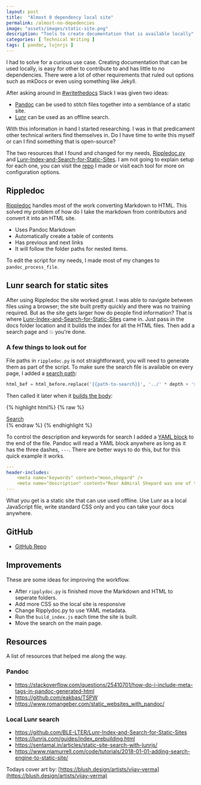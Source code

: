 ```yaml
---
layout: post
title:  "Almost 0 dependency local site"
permalink: /almost-no-depedencies
image: "assets/images/static-site.png"
description: "Tools to create documentation that is available locally"
categories: [ Technical Writing ]
tags: [ pandoc, lujnrjs ]
---
```


I had to solve for a curious use case. Creating documentation that can be used locally, is easy for other to contribute to and has little to no dependencies. There were a lot of other requirements that ruled out options such as mkDocs or even using something like Jekyll.

After asking around in [#writethedocs](https://www.writethedocs.org/slack/) Slack I was given two ideas:

* [Pandoc](https://pandoc.org/) can be used to stitch files together into a semblance of a static site.
* [Lunr](https://lunrjs.com/guides/getting_started.html) can be used as an offline search.

With this information in hand I started researching. I was in that predicament other technical writers find themselves in. Do I have time to write this myself or can I find something that is open-source?

The two resources that I found and changed for my needs, [Rippledoc.py](http://www.unexpected-vortices.com/sw/rippledoc/index.html) and [Lunr-Index-and-Search-for-Static-Sites](https://github.com/BLE-LTER/Lunr-Index-and-Search-for-Static-Sites). I am not going to explain setup for each one, you can visit the [repo](https://github.com/tjperry07/pandoc-local-site) I made or visit each tool for more on configuration options. 

## Rippledoc

[Rippledoc](https://gitlab.com/uvtc/rippledoc) handles most of the work converting Markdown to HTML. This solved my problem of how do I take the markdown from contributors and convert it into an HTML site.

* Uses Pandoc Markdown
* Automatically create a table of contents
* Has previous and next links
* It will follow the folder paths for nested items.

To edit the script for my needs, I made most of my changes to `pandoc_process_file`. 

## Lunr search for static sites

After using Rippledoc the site worked great. I was able to navigate between files using a browser; the site built pretty quickly and there was no training required. But as the site gets larger how do people find information? That is where [Lunr-Index-and-Search-for-Static-Sites](https://github.com/BLE-LTER/Lunr-Index-and-Search-for-Static-Sites) came in. Just pass in the docs folder location and it builds the index for all the HTML files. Then add a search page and :boom: you're done.

### A few things to look out for

File paths in `rippledoc.py` is not straightforward, you will need to generate them as part of the script. To make sure the search file is available on every page, I added a [search path](https://github.com/tjperry07/pandoc-local-site/blob/master/docs/rippledoc.py#L362): 

```python
html_bef = html_before.replace('{{path-to-search}}', '../' * depth + 'search.html')
```

Then called it later when it [builds the body](https://github.com/tjperry07/pandoc-local-site/blob/master/docs/rippledoc.py#L475):


{% highlight html%}
{% raw %}
  <div id="nav">
    <a href="{{path-to-search}}">Search</a>
  </div>
{% endraw %}
{% endhighlight %}


To control the description and keywords for search I added a [YAML block](https://raw.githubusercontent.com/tjperry07/pandoc-local-site/master/docs/alan_bean.md) to the end of the file. Pandoc will read a YAML block anywhere as long as it has the three dashes, `---`. There are better ways to do this, but for this quick example it works.

```yaml
---
header-includes:
    <meta name="keywords" content="moon,shepard" />
    <meta name="description" content="Rear Admiral Shepard was one of the Mercury astronauts named by NASA in April 1959, and he holds the distinction of being the first American to journey into space." />
---
```

What you get is a static site that can use used offline. Use Lunr as a local JavaScript file, write standard CSS only and you can take your docs anywhere.


## GitHub

* [GitHub Repo](https://github.com/tjperry07/pandoc-local-site)

## Improvements

These are some ideas for improving the workflow.

* After `ripplydoc.py` is finished move the Markdown and HTML to seperate folders.
* Add more CSS so the local site is responsive
* Change Ripplydoc.py to use YAML metadata.
* Run the `build_index.js` each time the site is built.
* Move the search on the main page.

## Resources

A list of resources that helped me along the way.

### Pandoc

* <https://stackoverflow.com/questions/25410701/how-do-i-include-meta-tags-in-pandoc-generated-html>
* <https://github.com/eakbas/TSPW>
* <https://www.romangeber.com/static_websites_with_pandoc/>

### Local Lunr search

* <https://github.com/BLE-LTER/Lunr-Index-and-Search-for-Static-Sites>
* <https://lunrjs.com/guides/index_prebuilding.html>
* <https://sentamal.in/articles/static-site-search-with-lunrjs/>
* <https://www.niamurrell.com/code/tutorials/2018-01-01-adding-search-engine-to-static-site/>

Todays cover art by: [https://blush.design/artists/vijay-verma](https://blush.design/artists/vijay-verma)